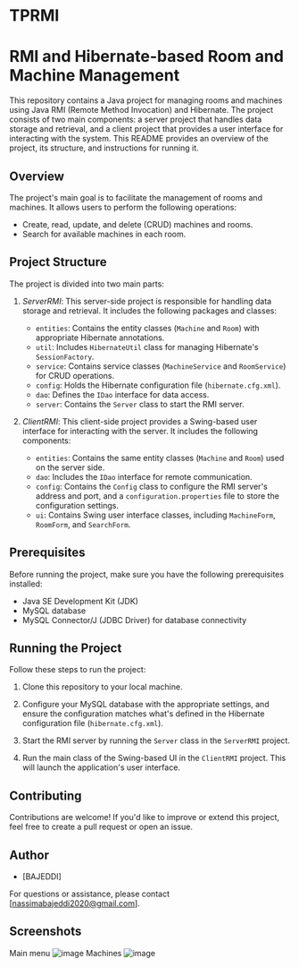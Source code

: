 # TPRMI
# RMI and Hibernate-based Room and Machine Management

This repository contains a Java project for managing rooms and machines using Java RMI (Remote Method Invocation) and Hibernate. The project consists of two main components: a server project that handles data storage and retrieval, and a client project that provides a user interface for interacting with the system. This README provides an overview of the project, its structure, and instructions for running it.

## Overview

The project's main goal is to facilitate the management of rooms and machines. It allows users to perform the following operations:

- Create, read, update, and delete (CRUD) machines and rooms.
- Search for available machines in each room.

## Project Structure

The project is divided into two main parts:

1. *ServerRMI*: This server-side project is responsible for handling data storage and retrieval. It includes the following packages and classes:
   - `entities`: Contains the entity classes (`Machine` and `Room`) with appropriate Hibernate annotations.
   - `util`: Includes `HibernateUtil` class for managing Hibernate's `SessionFactory`.
   - `service`: Contains service classes (`MachineService` and `RoomService`) for CRUD operations.
   - `config`: Holds the Hibernate configuration file (`hibernate.cfg.xml`).
   - `dao`: Defines the `IDao` interface for data access.
   - `server`: Contains the `Server` class to start the RMI server.

2. *ClientRMI*: This client-side project provides a Swing-based user interface for interacting with the server. It includes the following components:
   - `entities`: Contains the same entity classes (`Machine` and `Room`) used on the server side.
   - `dao`: Includes the `IDao` interface for remote communication.
   - `config`: Contains the `Config` class to configure the RMI server's address and port, and a `configuration.properties` file to store the configuration settings.
   - `ui`: Contains Swing user interface classes, including `MachineForm`, `RoomForm`, and `SearchForm`.

## Prerequisites

Before running the project, make sure you have the following prerequisites installed:

- Java SE Development Kit (JDK)
- MySQL database
- MySQL Connector/J (JDBC Driver) for database connectivity

## Running the Project

Follow these steps to run the project:

1. Clone this repository to your local machine.

2. Configure your MySQL database with the appropriate settings, and ensure the configuration matches what's defined in the Hibernate configuration file (`hibernate.cfg.xml`).

3. Start the RMI server by running the `Server` class in the `ServerRMI` project.

4. Run the main class of the Swing-based UI in the `ClientRMI` project. This will launch the application's user interface.

## Contributing

Contributions are welcome! If you'd like to improve or extend this project, feel free to create a pull request or open an issue.

## Author

- [BAJEDDI]

For questions or assistance, please contact [nassimabajeddi2020@gmail.com].
## Screenshots
Main menu
![image](https://github.com/BAJEDDI/TPRMI/assets/147507670/17fe07eb-6d9c-40dc-99fa-1fc6398d4494)
Machines
![image](https://github.com/BAJEDDI/TPRMI/assets/147507670/3aa8bd8f-1824-4071-97eb-7d399f591b79)

